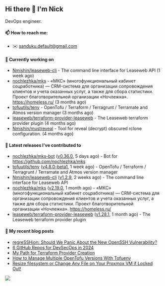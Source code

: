## Hi there 👋 I'm Nick

DevOps engineer.

#### 📫 How to reach me:

- ✉️ sanduku.default@gmail.com

#### 👷 Currently working on


- [Nmishin/leaseweb-cli](https://github.com/Nmishin/leaseweb-cli) - The command line interface for Leaseweb API (1 week ago)
- [nochlezhka/mks](https://github.com/nochlezhka/mks) - «МКС» (многофункциональный кабинет соцработника) — CRM-система для организации сопровождения клиентов и учета оказанных услуг, а также для сбора статистики. Проект благотворительной организации «Ночлежка». https://homeless.ru/ (3 months ago)
- [tofuutils/tenv](https://github.com/tofuutils/tenv) - OpenTofu / Terraform / Terragrunt / Terramate and Atmos version manager (3 months ago)
- [leaseweb/terraform-provider-leaseweb](https://github.com/leaseweb/terraform-provider-leaseweb) - The Leaseweb terraform provider plugin (4 months ago)
- [Nmishin/mustreveal](https://github.com/Nmishin/mustreveal) - Tool for reveal (decrypt) obscured rclone configuration. (4 months ago)

#### 🔭 Latest releases I've contributed to

- [nochlezhka/mks-bot](https://github.com/nochlezhka/mks-bot) ([v0.36.0](https://github.com/nochlezhka/mks-bot/releases/tag/v0.36.0), 5 days ago) - Bot for https://github.com/nochlezhka/mks
- [tofuutils/tenv](https://github.com/tofuutils/tenv) ([v4.8.0-beta1](https://github.com/tofuutils/tenv/releases/tag/v4.8.0-beta1), 1 week ago) - OpenTofu / Terraform / Terragrunt / Terramate and Atmos version manager
- [Nmishin/leaseweb-cli](https://github.com/Nmishin/leaseweb-cli) ([v1.2.9](https://github.com/Nmishin/leaseweb-cli/releases/tag/v1.2.9), 2 weeks ago) - The command line interface for Leaseweb API
- [nochlezhka/mks](https://github.com/nochlezhka/mks) ([v2.19.0](https://github.com/nochlezhka/mks/releases/tag/v2.19.0), 1 month ago) - «МКС» (многофункциональный кабинет соцработника) — CRM-система для организации сопровождения клиентов и учета оказанных услуг, а также для сбора статистики. Проект благотворительной организации «Ночлежка». https://homeless.ru/
- [leaseweb/terraform-provider-leaseweb](https://github.com/leaseweb/terraform-provider-leaseweb) ([v1.28.1](https://github.com/leaseweb/terraform-provider-leaseweb/releases/tag/v1.28.1), 1 month ago) - The Leaseweb terraform provider plugin

#### 📜 My recent blog posts
- [regreSSHion: Should We Panic About the New OpenSSH Vulnerability?](https://dzone.com/articles/what-is-the-regresshion-vulnerability)
- [6 GitHub Repos for DevSecOps in 2024](https://hackernoon.com/6-github-repos-for-devsecops-in-2024)
- [My Path for Terraform Provider Creation](https://hackernoon.com/my-path-for-terraform-provider-creation)
- [How to Manage Multiple OpenTofu Versions With Tofuenv](https://hackernoon.com/how-to-manage-multiple-opentofu-versions-with-tofuenv)
- [Resize filesystem or Change Any File on Your Proxmox VM if Locked Out!](https://hackernoon.com/resize-filesystem-or-change-any-file-on-your-proxmox-vm-if-locked-out)

![](https://komarev.com/ghpvc/?username=Nmishin&color=green)
